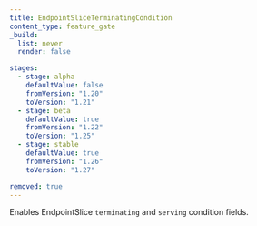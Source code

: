 ```yaml
---
title: EndpointSliceTerminatingCondition
content_type: feature_gate
_build:
  list: never
  render: false

stages:
  - stage: alpha 
    defaultValue: false
    fromVersion: "1.20"
    toVersion: "1.21"
  - stage: beta 
    defaultValue: true
    fromVersion: "1.22"
    toVersion: "1.25"    
  - stage: stable
    defaultValue: true
    fromVersion: "1.26"
    toVersion: "1.27"    

removed: true  
---
```

Enables EndpointSlice `terminating` and `serving`
 condition fields.
